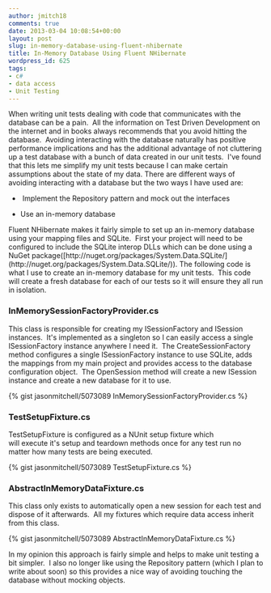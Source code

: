```yaml
---
author: jmitch18
comments: true
date: 2013-03-04 10:08:54+00:00
layout: post
slug: in-memory-database-using-fluent-nhibernate
title: In-Memory Database Using Fluent NHibernate
wordpress_id: 625
tags:
- c#
- data access
- Unit Testing
---
```


When writing unit tests dealing with code that communicates with the database can be a pain.  All the information on Test Driven Development on the internet and in books always recommends that you avoid hitting the database.  Avoiding interacting with the database naturally has positive performance implications and has the additional advantage of not cluttering up a test database with a bunch of data created in our unit tests.  I've found that this lets me simplify my unit tests because I can make certain assumptions about the state of my data. There are different ways of avoiding interacting with a database but the two ways I have used are:




  *  Implement the Repository pattern and mock out the interfaces


  * Use an in-memory database


<!-- more --> Fluent NHibernate makes it fairly simple to set up an in-memory database using your mapping files and SQLite.  First your project will need to be configured to include the SQLite interop DLLs which can be done using a NuGet package([http://nuget.org/packages/System.Data.SQLite/](http://nuget.org/packages/System.Data.SQLite/)). The following code is what I use to create an in-memory database for my unit tests.  This code will create a fresh database for each of our tests so it will ensure they all run in isolation.


### InMemorySessionFactoryProvider.cs


This class is responsible for creating my ISessionFactory and ISession instances.  It's implemented as a singleton so I can easily access a single ISessionFactory instance anywhere I need it.  The CreateSessionFactory method configures a single ISessionFactory instance to use SQLite, adds the mappings from my main project and provides access to the database configuration object.  The OpenSession method will create a new ISession instance and create a new database for it to use.

{% gist jasonmitchell/5073089 InMemorySessionFactoryProvider.cs %}


### TestSetupFixture.cs


TestSetupFixture is configured as a NUnit setup fixture which will execute it's setup and teardown methods once for any test run no matter how many tests are being executed.

{% gist jasonmitchell/5073089 TestSetupFixture.cs %}


### AbstractInMemoryDataFixture.cs


This class only exists to automatically open a new session for each test and dispose of it afterwards.  All my fixtures which require data access inherit from this class.

{% gist jasonmitchell/5073089 AbstractInMemoryDataFixture.cs %}

In my opinion this approach is fairly simple and helps to make unit testing a bit simpler.  I also no longer like using the Repository pattern (which I plan to write about soon) so this provides a nice way of avoiding touching the database without mocking objects.
